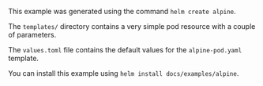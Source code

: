 This example was generated using the command `helm create alpine`.

The `templates/` directory contains a very simple pod resource with a
couple of parameters.

The `values.toml` file contains the default values for the
`alpine-pod.yaml` template.

You can install this example using `helm install docs/examples/alpine`.
